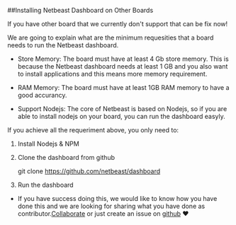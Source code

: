 ##Installing Netbeast Dashboard on Other Boards

If you have other board that we currently don't support that can be fix now!

We are going to explain what are the minimum requesities that a board needs to run the Netbeast dashboard.

- Store Memory: The board must have at least 4 Gb store memory. This is because the Netbeast dashboard needs at least 1 GB and you also want to install applications and this means more memory requirement.

- RAM Memory: The board must have at least 1GB RAM memory to have a good accurancy.

- Support Nodejs: The core of Netbeast is based on Nodejs, so if you are able to install nodejs on your board, you can run the dashboard easyly.


If you achieve all the requeriment above, you only need to:

1. Install Nodejs & NPM

2. Clone the dashboard from github

	git clone https://github.com/netbeast/dashboard

3. Run the dashboard 


* If you have success doing this, we would like to know how you have done this and we are looking for sharing what you have done as contributor.[Collaborate]() or just create an issue on [github](https://github.com/netbeast/dashboard/issues) :heart:

